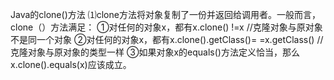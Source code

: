 Java的clone()方法
⑴clone方法将对象复制了一份并返回给调用者。一般而言，clone（）方法满足：
①对任何的对象x，都有x.clone() !=x							//克隆对象与原对象不是同一个对象
②对任何的对象x，都有x.clone().getClass()= =x.getClass()	//克隆对象与原对象的类型一样
③如果对象x的equals()方法定义恰当，那么x.clone().equals(x)应该成立。